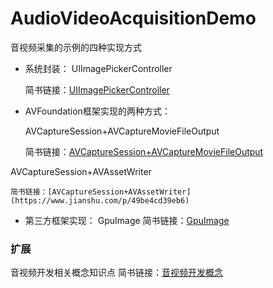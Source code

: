 # AudioVideoAcquisitionDemo
音视频采集的示例的四种实现方式

* 系统封装：
    UIImagePickerController

    简书链接：[UIImagePickerController](https://www.jianshu.com/p/9b3840a5479d)

* AVFoundation框架实现的两种方式：

    AVCaptureSession+AVCaptureMovieFileOutput

    简书链接：[AVCaptureSession+AVCaptureMovieFileOutput](https://www.jianshu.com/p/9b3840a5479d)

AVCaptureSession+AVAssetWriter

    简书链接：[AVCaptureSession+AVAssetWriter](https://www.jianshu.com/p/49be4cd39eb6)

* 第三方框架实现：
    GpuImage
    简书链接：[GpuImage](https://www.jianshu.com/p/c852b866ccbc)

### 扩展
音视频开发相关概念知识点
简书链接：[音视频开发概念](https://www.jianshu.com/p/4ec2081798a2)

